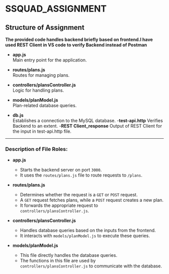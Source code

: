# SSQUAD_ASSIGNMENT

## Structure of Assignment

**The provided code handles backend briefly based on frontend.I have used REST Client in VS code to verify Backend instead of Postman**

- **app.js**  
  Main entry point for the application.

- **routes/plans.js**  
  Routes for managing plans.

- **controllers/plansController.js**  
  Logic for handling plans.

- **models/planModel.js**  
  Plan-related database queries.

- **db.js**  
  Establishes a connection to the MySQL database.
-**test-api.http**
  Verifies Backend to an extent.
-**REST Client_response**
  Output of REST Client for the input in test-api.http file.

---

### Description of File Roles:

- **app.js**  
  - Starts the backend server on port `3000`.  
  - It uses the `routes/plans.js` file to route requests to `/plans`.

- **routes/plans.js**  
  - Determines whether the request is a `GET` or `POST` request.  
  - A `GET` request fetches plans, while a `POST` request creates a new plan.  
  - It forwards the appropriate request to `controllers/plansController.js`.

- **controllers/plansController.js**  
  - Handles database queries based on the inputs from the frontend.  
  - It interacts with `models/planModel.js` to execute these queries.

- **models/planModel.js**  
  - This file directly handles the database queries.  
  - The functions in this file are used by `controllers/plansController.js` to communicate with the database.

